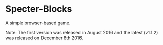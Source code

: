 # Specter-Blocks
A simple browser-based game.

Note: The first version was released in August 2016 and the latest (v1.1.2) was released on December 8th 2016.
